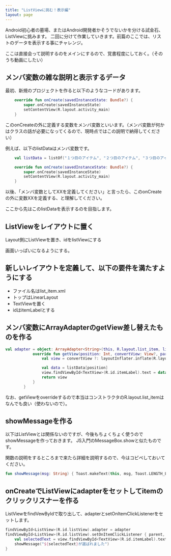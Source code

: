 ```yaml
---
title: "ListViewに挑む！表示編"
layout: page
---
```

Android初心者の墓場、またはAndroid開発者かそうでないかを分ける試金石、ListViewに挑みます。
二回に分けて作業していきます。前篇のここでは、リストのデータを表示する事にチャレンジ。

ここは直接会って説明するのをメインにするので、覚書程度にしておく。（そのうち動画にしたい）

## メンバ変数の雑な説明と表示するデータ

最初、新規のプロジェクトを作ると以下のようなコードがあります。

```kotlin
    override fun onCreate(savedInstanceState: Bundle?) {
        super.onCreate(savedInstanceState)
        setContentView(R.layout.activity_main)
    }
```

このonCreateの外に定義する変数をメンバ変数といいます。（メンバ変数が何かはクラスの話が必要になってくるので、現時点ではこの説明で納得してください）

例えば、以下のlistDataはメンバ変数です。

```kotlin
    val listData = listOf("１つ目のアイテム", "２つ目のアイテム", "３つ目のアイテム", "４つ目のアイテム", "５つ目のアイテム")

    override fun onCreate(savedInstanceState: Bundle?) {
        super.onCreate(savedInstanceState)
        setContentView(R.layout.activity_main)
    }
```

以後、「メンバ変数としてXXを定義してください」と言ったら、このonCreateの外に変数XXを定義する、と理解してください。

ここから先はこのlistDataを表示するのを目指します。

## ListViewをレイアウトに置く

Layout側にListViewを置き、idをlistViewにする

画面いっぱいになるようにする。

## 新しいレイアウトを定義して、以下の要件を満たすようにする

- ファイル名はlist_item.xml
- トップはLinearLayout
- TextViewを置く
- idはitemLabelとする

## メンバ変数にArrayAdapterのgetView差し替えたものを作る

```kotlin
val adapter = object: ArrayAdapter<String>(this, R.layout.list_item, listData) {
            override fun getView(position: Int, convertView: View?, parent: ViewGroup): View {
                val view = convertView ?: layoutInflater.inflate(R.layout.list_item, null)

                val data = listData[position]
                view.findViewById<TextView>(R.id.itemLabel).text = data
                return view
            }
        }
```

なお、getViewをoverrideするので本当はコンストラクタのR.layout.list_itemはなんでも良い（使わないので）。

## showMessageを作る

以下はListViewとは関係ないのですが、今後もちょくちょく使うのでshowMessageを作っておきます。
JS入門のMessageBox.showと似たものです。

関数の説明をするところまで来たら詳細を説明するので、今はコピペしておいてください。

```kotlin
fun showMessage(msg: String) { Toast.makeText(this, msg, Toast.LENGTH_LONG).show() }
```

## onCreateでListViewにadapterをセットしてitemのクリックリスナーを作る

ListViewをfindVewByIdで取り出して、adapterとsetOnItemClickListenerをセットします。

```kotlin
findViewById<ListView>(R.id.listView).adapter = adapter
findViewById<ListView>(R.id.listView).setOnItemClickListener { parent, view, position, id ->
    val selectedText = view.findViewById<TextView>(R.id.itemLabel).text
    showMessage("${selectedText}が選ばれました")
}
```
